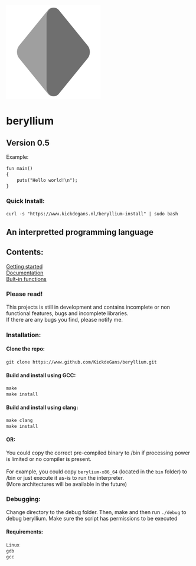 <img src="Beryllium-Logo.svg" width="256"></img>
# beryllium
## Version 0.5<br>

Example:
```beryllium
fun main()
{
    puts("Hello world!\n");
}
```

### Quick Install:
```shell
curl -s "https://www.kickdegans.nl/beryllium-install" | sudo bash
```

## An interpretted programming language

## Contents:
[Getting started](https://github.com/KickdeGans/beryllium/wiki)
<br>
[Documentation](https://github.com/KickdeGans/beryllium/wiki/Documentation)
<br>
[Bult-in functions](https://github.com/KickdeGans/beryllium/wiki/Built-in-functions)
<br>
### Please read!
This projects is still in development and contains incomplete or non functional features, bugs and incomplete libraries.<br>
If there are any bugs you find, please notify me.<br>

### Installation:
#### Clone the repo:
```shell
git clone https://www.github.com/KickdeGans/beryllium.git
```
#### Build and install using GCC:
```shell
make
make install
```
#### Build and install using clang:
```shell
make clang
make install
```

#### OR:
You could copy the correct pre-compiled binary to /bin if processing power is limited or no compiler is present.<br><br>
For example, you could copy ```berylium-x86_64``` (located in the ```bin``` folder) to /bin or just execute it as-is to run the interpreter.<br>
(More architectures will be available in the future)<br>

### Debugging:
Change directory to the debug folder.
Then, make and then run ```./debug``` to debug beryllium.
Make sure the script has permissions to be executed
#### Requirements:
```Text
Linux
gdb
gcc
```
